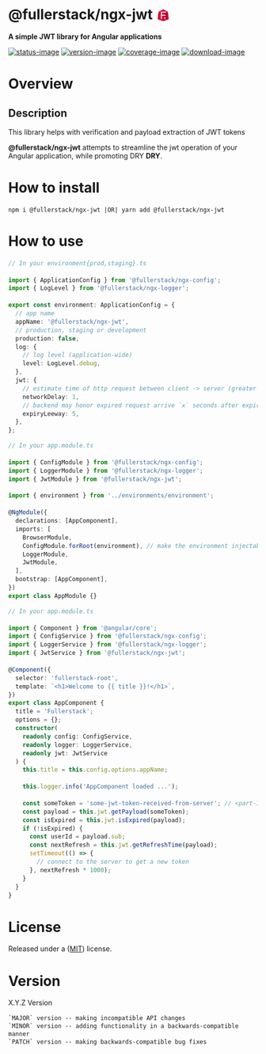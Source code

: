 # @fullerstack/ngx-jwt <img style="margin-bottom: -6px" width="30" src="../../apps/fullerstack/src/assets/images/fullerstack-x250.png">

**A simple JWT library for Angular applications**

[![status-image]][status-link]
[![version-image]][version-link]
[![coverage-image]][coverage-link]
[![download-image]][download-link]

# Overview

## Description

This library helps with verification and payload extraction of JWT tokens

**@fullerstack/ngx-jwt** attempts to streamline the jwt operation of your Angular application, while promoting DRY **DRY**.

# How to install

    npm i @fullerstack/ngx-jwt |OR| yarn add @fullerstack/ngx-jwt

# How to use

```typescript
// In your environment{prod,staging}.ts

import { ApplicationConfig } from '@fullerstack/ngx-config';
import { LogLevel } from '@fullerstack/ngx-logger';

export const environment: ApplicationConfig = {
  // app name
  appName: '@fullerstack/ngx-jwt',
  // production, staging or development
  production: false,
  log: {
    // log level (application-wide)
    level: LogLevel.debug,
  },
  jwt: {
    // estimate time of http request between client -> server (greater than zero)
    networkDelay: 1,
    // backend may honor expired request arrive `x` seconds after expiry
    expiryLeeway: 5,
  },
};
```

```typescript
// In your app.module.ts

import { ConfigModule } from '@fullerstack/ngx-config';
import { LoggerModule } from '@fullerstack/ngx-logger';
import { JwtModule } from '@fullerstack/ngx-jwt';

import { environment } from '../environments/environment';

@NgModule({
  declarations: [AppComponent],
  imports: [
    BrowserModule,
    ConfigModule.forRoot(environment), // make the environment injectable
    LoggerModule,
    JwtModule,
  ],
  bootstrap: [AppComponent],
})
export class AppModule {}
```

```typescript
// In your app.module.ts

import { Component } from '@angular/core';
import { ConfigService } from '@fullerstack/ngx-config';
import { LoggerService } from '@fullerstack/ngx-logger';
import { JwtService } from '@fullerstack/ngx-jwt';

@Component({
  selector: 'fullerstack-root',
  template: `<h1>Welcome to {{ title }}!</h1>`,
})
export class AppComponent {
  title = 'Fullerstack';
  options = {};
  constructor(
    readonly config: ConfigService,
    readonly logger: LoggerService,
    readonly jwt: JwtService
  ) {
    this.title = this.config.options.appName;

    this.logger.info('AppComponent loaded ...');

    const someToken = 'some-jwt-token-received-from-server'; // <part-1>.<part-2>.<part-2>
    const payload = this.jwt.getPayload(someToken);
    const isExpired = this.jwt.isExpired(payload);
    if (!isExpired) {
      const userId = payload.sub;
      const nextRefresh = this.jwt.getRefreshTime(payload);
      setTimeout(() => {
        // connect to the server to get a new token
      }, nextRefresh * 1000);
    }
  }
}
```

# License

Released under a ([MIT](https://raw.githubusercontent.com/neekware/fullerstack/main/LICENSE)) license.

# Version

X.Y.Z Version

    `MAJOR` version -- making incompatible API changes
    `MINOR` version -- adding functionality in a backwards-compatible manner
    `PATCH` version -- making backwards-compatible bug fixes

[status-image]: https://github.com/neekware/fullerstack/actions/workflows/ci.yml/badge.svg
[status-link]: https://github.com/neekware/fullerstack/actions/workflows/ci.yml
[version-image]: https://img.shields.io/npm/v/@fullerstack/ngx-jwt.svg
[version-link]: https://www.npmjs.com/package/@fullerstack/ngx-jwt
[coverage-image]: https://coveralls.io/repos/neekware/fullerstack/badge.svg
[coverage-link]: https://coveralls.io/r/neekware/fullerstack
[download-image]: https://img.shields.io/npm/dm/@fullerstack/ngx-jwt.svg
[download-link]: https://www.npmjs.com/package/@fullerstack/ngx-jwt
